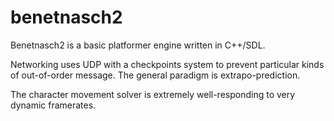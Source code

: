 benetnasch2
===========
Benetnasch2 is a basic platformer engine written in C++/SDL.

Networking uses UDP with a checkpoints system to prevent particular kinds of out-of-order message. The general paradigm is extrapo-prediction.

The character movement solver is extremely well-responding to very dynamic framerates.
